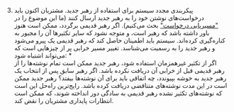 3.  پیکربندی مجدد سیستم برای استفاده از رهبر جدید. مشتریان اکنون باید
درخواست‌های نوشتن خود را به رهبر جدید ارسال کنند (ما این موضوع را در
["مسیریابی درخواست"](ch06.html#sec_partitioning_routing) بحث می‌کنیم). اگر رهبر قدیمی برگردد، ممکن است هنوز باور داشته باشد که
رهبر است، و متوجه نشود که سایر تکثیرها آن را
مجبور به کناره‌گیری کرده‌اند. سیستم باید اطمینان حاصل کند که رهبر قدیمی یک پیرو می‌شود و
رهبر جدید را به رسمیت می‌شناسد. تغییر مسیر خرابی پر از چیزهایی است که می‌تواند اشتباه شود: *  
اگر از تکثیر غیرهمزمان استفاده شود، رهبر جدید ممکن است تمام نوشته‌ها را از رهبر قدیمی
قبل از خرابی آن دریافت نکرده باشد. اگر رهبر سابق پس از انتخاب یک رهبر جدید به خوشه بپیوندد،
چه اتفاقی باید برای آن نوشته‌ها بیفتد؟ رهبر جدید ممکن است در این مدت نوشته‌های متناقضی دریافت کرده باشد.
رایج‌ترین راه‌حل این است که نوشته‌های تکثیر نشده رهبر قدیمی به سادگی
دور انداخته شوند، که ممکن است انتظارات پایداری مشتریان را نقض کند.